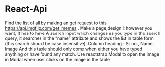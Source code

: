 # React-Api
Find the list of all by making an get request to this https://api.imgflip.com/get_memes .  Make a page,design it however you want, It has to have  A search input which changes as you type in the search query, it searches in the “name” attribute and shows the list in table form (this search should be case insensitive).  Column heading - Sr no., Name, Image   And this table should only come when either you have typed anything or have found any match.  Use reactstrap Modal to open the image in Modal when user clicks on the image in the table
